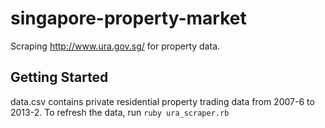 singapore-property-market
=========================

Scraping http://www.ura.gov.sg/ for property data.

## Getting Started

data.csv contains private residential property trading data from 2007-6 to 2013-2. To refresh the data, run `ruby ura_scraper.rb`

